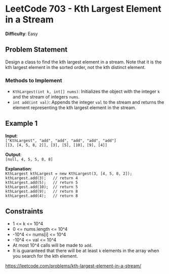 # LeetCode 703 - Kth Largest Element in a Stream
**Difficulty**: Easy

## Problem Statement
Design a class to find the kth largest element in a stream. Note that it is the kth largest element in the sorted order, not the kth distinct element.

### Methods to Implement
- `KthLargest(int k, int[] nums)`: Initializes the object with the integer `k` and the stream of integers `nums`.
- `int add(int val)`: Appends the integer `val` to the stream and returns the element representing the kth largest element in the stream.

## Example 1
**Input**:  
`["KthLargest", "add", "add", "add", "add", "add"]`  
`[[3, [4, 5, 8, 2]], [3], [5], [10], [9], [4]]`

**Output**:  
`[null, 4, 5, 5, 8, 8]`

**Explanation**:  
`KthLargest kthLargest = new KthLargest(3, [4, 5, 8, 2]);`  
`kthLargest.add(3);   // return 4`  
`kthLargest.add(5);   // return 5`  
`kthLargest.add(10);  // return 5`  
`kthLargest.add(9);   // return 8`  
`kthLargest.add(4);   // return 8`

## Constraints
- 1 <= k <= 10^4
- 0 <= nums.length <= 10^4
- -10^4 <= nums[i] <= 10^4
- -10^4 <= val <= 10^4
- At most 10^4 calls will be made to `add`.
- It is guaranteed that there will be at least `k` elements in the array when you search for the kth element.

https://leetcode.com/problems/kth-largest-element-in-a-stream/
